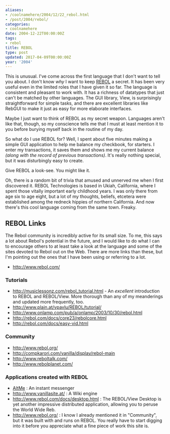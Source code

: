 ```yaml
---
aliases:
- /coolnamehere/2004/12/22_rebol.html
- /post/2004/rebol/
categories:
- coolnamehere
date: 2004-12-22T00:00:00Z
tags:
- rebol
title: REBOL
type: post
updated: 2017-04-09T00:00:00Z
year: '2004'
---
```


This is unusual. I've come across the first language that I don't want to tell 
you about. I don't know *why* I want to keep [REBOL](http://www.rebol.com/) a 
secret. It has been very useful even in the limited roles that I have given it 
so far. The language is consistent and pleasant to work with. It has a 
richness of datatypes that just can't be matched by other languages. The 
GUI library, View, is surprisingly straightforward for simple tasks, and 
there are excellent libraries like RebGUI to make it just as easy for 
more elaborate interfaces.
<!--more-->

Maybe I just want to think of REBOL as my secret weapon. Languages aren't 
like that, though, so my conscience tells me that I must at least mention it 
to you before burying myself back in the routine of my day.

So what do I use REBOL for? Well, I spent about five minutes making a simple 
GUI application to help me balance my checkbook, for starters. I enter my 
transactions, it saves them and shows me my current balance *(along with the 
record of previous transactions)*. It's really nothing special, but it was 
disturbingly easy to create.

Give REBOL a look-see. You might like it.

Oh, there is a random bit of trivia that amused and unnerved me when I first 
discovered it. REBOL Technologies is based in Ukiah, California, where I 
spent those vitally important early childhood years. I was only there from age 
six to age eight, but a lot of my thoughts, beliefs, etcetera were established 
among the redneck hippies of northern California. And now there's this cool 
language coming from the same town. Freaky.

## REBOL Links

The Rebol community is incredibly active for its small size. To me, this says 
a lot about Rebol's potential in the future, and I would like to do what I can 
to encourage others to at least take a look at the language and some of the 
sites devoted to Rebol out on the Web. There are more links than these, but 
I'm pointing out the ones that I have been using or referring to a lot.

* <http://www.rebol.com/>

### Tutorials

  * <http://musiclessonz.com/rebol_tutorial.html> - An *excellent* 
    introduction to REBOL and REBOL/View. More thorough than any of my 
    meanderings and updated more frequently, too.
  * <http://www.plain.at/vpavlu/REBOL/tutorial/>
  * <http://www.onlamp.com/pub/a/onlamp/2003/10/30/rebol.html>
  * <http://rebol.com/docs/core23/rebolcore.html>
  * <http://rebol.com/docs/easy-vid.html>

### Community

  * <http://www.rebol.org/>
  * <http://compkarori.com/vanilla/display/rebol-main>
  * <http://www.reboltalk.com/>
  * <http://www.rebolplanet.com/>

### Applications created with REBOL

* [AltMe](http://www.altme.com/) : An instant messenger
* <http://www.vanillasite.at/> : A Wiki engine
* <http://www.rebol.com/docs/desktop.html> : The REBOL/View Desktop is yet 
  another impressive distributed application, allowing you to peruse the 
  World Wide Reb.
* <http://www.rebol.org/> : I know I already mentioned it in "Community", 
  but it was built with and runs on REBOL. You really have to start digging 
  into it before you appreciate what a fine piece of work this site is.

